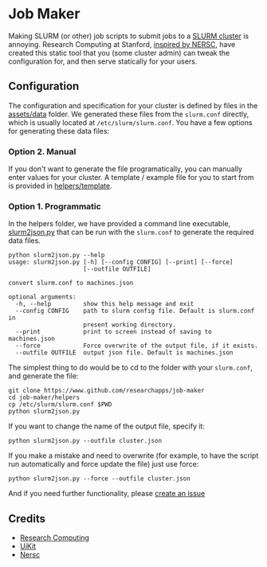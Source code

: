 # Job Maker

Making SLURM (or other) job scripts to submit jobs to a [SLURM cluster](https://en.wikipedia.org/wiki/Slurm_Workload_Manager) is annoying. Research Computing at Stanford, [inspired by NERSC](https://my.nersc.gov/script_generator.php), have created this static tool that you (some cluster admin) can tweak the configuration for, and then serve statically for your users.

## Configuration

The configuration and specification for your cluster is defined by files in the [assets/data](assets/data) folder. We generated these files from the `slurm.conf` directly, which is usually located at `/etc/slurm/slurm.conf`. You have a few options for generating these data files:

### Option 2. Manual
If you don't want to generate the file programatically, you can manually enter values for your cluster. A template / example file for you to start from is provided in [helpers/template](helpers/template).

### Option 1. Programmatic
In the helpers folder, we have provided a command line executable, [slurm2json.py](helpers/slurm2json.py) that can be run with the `slurm.conf` to generate the required data files.

```
python slurm2json.py --help
usage: slurm2json.py [-h] [--config CONFIG] [--print] [--force]
                     [--outfile OUTFILE]

convert slurm.conf to machines.json

optional arguments:
  -h, --help         show this help message and exit
  --config CONFIG    path to slurm config file. Default is slurm.conf in
                     present working directory.
  --print            print to screen instead of saving to machines.json
  --force            Force overwrite of the output file, if it exists.
  --outfile OUTFILE  output json file. Default is machines.json
```

The simplest thing to do would be to cd to the folder with your `slurm.conf`, and generate the file:


```
git clone https://www.github.com/researchapps/job-maker
cd job-maker/helpers
cp /etc/slurm/slurm.conf $PWD
python slurm2json.py
```

If you want to change the name of the output file, specify it:

```
python slurm2json.py --outfile cluster.json
```

If you make a mistake and need to overwrite (for example, to have the script run automatically and force update the file) just use force:

```
python slurm2json.py --force --outfile cluster.json
```

And if you need further functionality, please [create an issue](https://www.github.com/researchapps/job-maker/issues)

## Credits

 - [Research Computing](https://srcc.stanford.edu)
 - [UiKit](https://github.com/uikit/uikit)
 - [Nersc](https://my.nersc.gov/script_generator.php)

